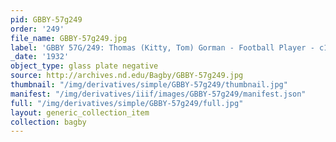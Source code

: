```yaml
---
pid: GBBY-57g249
order: '249'
file_name: GBBY-57g249.jpg
label: 'GBBY 57G/249: Thomas (Kitty, Tom) Gorman - Football Player - c1932'
_date: '1932'
object_type: glass plate negative
source: http://archives.nd.edu/Bagby/GBBY-57g249.jpg
thumbnail: "/img/derivatives/simple/GBBY-57g249/thumbnail.jpg"
manifest: "/img/derivatives/iiif/images/GBBY-57g249/manifest.json"
full: "/img/derivatives/simple/GBBY-57g249/full.jpg"
layout: generic_collection_item
collection: bagby
---
```

